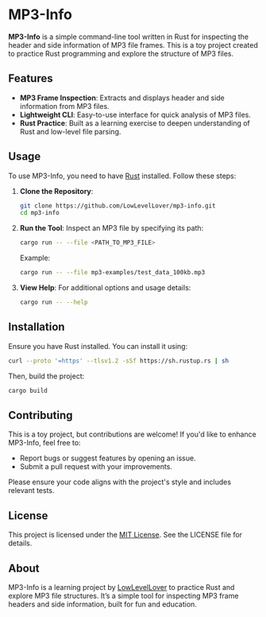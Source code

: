 # MP3-Info

**MP3-Info** is a simple command-line tool written in Rust for inspecting the header and side information of MP3 file frames. This is a toy project created to practice Rust programming and explore the structure of MP3 files.

## Features

- **MP3 Frame Inspection**: Extracts and displays header and side information from MP3 files.
- **Lightweight CLI**: Easy-to-use interface for quick analysis of MP3 files.
- **Rust Practice**: Built as a learning exercise to deepen understanding of Rust and low-level file parsing.

## Usage

To use MP3-Info, you need to have [Rust](https://www.rust-lang.org/tools/install) installed. Follow these steps:

1. **Clone the Repository**:
   ```bash
   git clone https://github.com/LowLevelLover/mp3-info.git
   cd mp3-info
   ```

2. **Run the Tool**:
   Inspect an MP3 file by specifying its path:
   ```bash
   cargo run -- --file <PATH_TO_MP3_FILE>
   ```
   Example:
   ```bash
   cargo run -- --file mp3-examples/test_data_100kb.mp3
   ```

3. **View Help**:
   For additional options and usage details:
   ```bash
   cargo run -- --help
   ```

## Installation

Ensure you have Rust installed. You can install it using:
```bash
curl --proto '=https' --tlsv1.2 -sSf https://sh.rustup.rs | sh
```

Then, build the project:
```bash
cargo build
```

## Contributing

This is a toy project, but contributions are welcome! If you'd like to enhance MP3-Info, feel free to:

- Report bugs or suggest features by opening an issue.
- Submit a pull request with your improvements.

Please ensure your code aligns with the project's style and includes relevant tests.

## License

This project is licensed under the [MIT License](LICENSE). See the LICENSE file for details.

## About

MP3-Info is a learning project by [LowLevelLover](https://github.com/LowLevelLover) to practice Rust and explore MP3 file structures. It’s a simple tool for inspecting MP3 frame headers and side information, built for fun and education.
